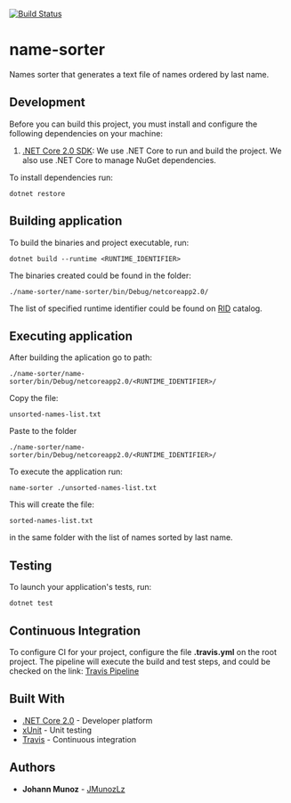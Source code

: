 [![Build Status](https://travis-ci.org/JMunozLz/name-sorter.svg?branch=master)](https://travis-ci.org/JMunozLz/name-sorter)
# name-sorter

Names sorter that generates a text file of names ordered by last name.

## Development

Before you can build this project, you must install and configure the following dependencies on your machine:

1. [.NET Core 2.0 SDK](https://www.microsoft.com/net/download/archives/): We use .NET Core to run and build the project. We also use .NET Core to manage NuGet dependencies.

To install dependencies run:

    dotnet restore

## Building application

To build the binaries and project executable, run:

    dotnet build --runtime <RUNTIME_IDENTIFIER>

The binaries created could be found in the folder:

    ./name-sorter/name-sorter/bin/Debug/netcoreapp2.0/

The list of specified runtime identifier could be found on [RID](https://docs.microsoft.com/en-us/dotnet/core/rid-catalog) catalog.

## Executing application

After building the aplication go to path: 

    ./name-sorter/name-sorter/bin/Debug/netcoreapp2.0/<RUNTIME_IDENTIFIER>/

Copy the file:

    unsorted-names-list.txt

Paste to the folder

    ./name-sorter/name-sorter/bin/Debug/netcoreapp2.0/<RUNTIME_IDENTIFIER>/

To execute the application run:

    name-sorter ./unsorted-names-list.txt

This will create the file: 

    sorted-names-list.txt

in the same folder with the list of names sorted by last name.

## Testing

To launch your application's tests, run:

    dotnet test

## Continuous Integration

To configure CI for your project, configure the file **.travis.yml** on the root project. The pipeline will execute the build and test steps, and could be checked on the link: [Travis Pipeline](https://travis-ci.org/JMunozLz/name-sorter/)

## Built With

* [.NET Core 2.0](https://docs.microsoft.com/en-us/dotnet/core/) - Developer platform
* [xUnit](https://xunit.github.io/#documentation/) - Unit testing
* [Travis](https://docs.travis-ci.com//) - Continuous integration

## Authors

* **Johann Munoz** - [JMunozLz](https://github.com/JMunozLz)
